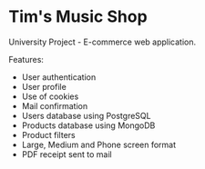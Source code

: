 # Tim's Music Shop 

University Project - E-commerce web application.

Features:
- User authentication
- User profile
- Use of cookies
- Mail confirmation
- Users database using PostgreSQL
- Products database using MongoDB
- Product filters
- Large, Medium and Phone screen format
- PDF receipt sent to mail
